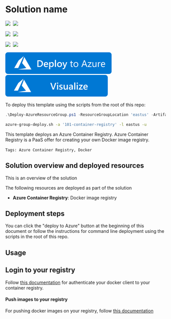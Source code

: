 # Solution name

<IMG SRC="https://azurequickstartsservice.blob.core.windows.net/badges/101-container-registry/PublicLastTestDate.svg" />&nbsp;
<IMG SRC="https://azurequickstartsservice.blob.core.windows.net/badges/101-container-registry/PublicDeployment.svg" />&nbsp;

<IMG SRC="https://azurequickstartsservice.blob.core.windows.net/badges/101-container-registry/FairfaxLastTestDate.svg" />&nbsp;
<IMG SRC="https://azurequickstartsservice.blob.core.windows.net/badges/101-container-registry/FairfaxDeployment.svg" />&nbsp;

<IMG SRC="https://azurequickstartsservice.blob.core.windows.net/badges/101-container-registry/BestPracticeResult.svg" />&nbsp;
<IMG SRC="https://azurequickstartsservice.blob.core.windows.net/badges/101-container-registry/CredScanResult.svg" />&nbsp;

<a href="https://portal.azure.com/#create/Microsoft.Template/uri/https%3A%2F%2Fraw.githubusercontent.com%2FAzure%2Fazure-quickstart-templates%2Fmaster%2F101-container-registry%2Fazuredeploy.json" target="_blank">
<img src="https://raw.githubusercontent.com/Azure/azure-quickstart-templates/master/1-CONTRIBUTION-GUIDE/images/deploytoazure.svg?sanitize=true"/>
</a>
<a href="http://armviz.io/#/?load=https%3A%2F%2Fraw.githubusercontent.com%2FAzure%2Fazure-quickstart-templates%2Fmaster%2F101-container-registry%2Fazuredeploy.json" target="_blank">
<img src="https://raw.githubusercontent.com/Azure/azure-quickstart-templates/master/1-CONTRIBUTION-GUIDE/images/visualizebutton.svg?sanitize=true"/>
</a>

To deploy this template using the scripts from the root of this repo:

```PowerShell
.\Deploy-AzureResourceGroup.ps1 -ResourceGroupLocation 'eastus' -ArtifactsStagingDirectory '101-container-registry'
```
```bash
azure-group-deploy.sh -a '101-container-registry' -l eastus -u
```

This template deploys an Azure Container Registry. Azure Container Registry is a PaaS offer for creating your own Docker image registry.

`Tags: Azure Container Registry, Docker`

## Solution overview and deployed resources

This is an overview of the solution

The following resources are deployed as part of the solution

+ **Azure Container Registry**: Docker image registry

## Deployment steps

You can click the "deploy to Azure" button at the beginning of this document or follow the instructions for command line deployment using the scripts in the root of this repo.

## Usage

## Login to your registry

Follow [this documentation](https://docs.microsoft.com/en-us/azure/container-registry/container-registry-authentication) for authenticate your docker client to your container registry.

#### Push images to your registry

For pushing docker images on your registry, follow [this documentation](https://docs.microsoft.com/en-us/azure/container-registry/container-registry-get-started-docker-cli)


